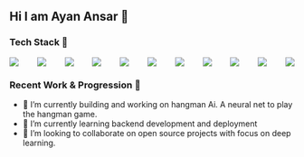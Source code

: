 ## Hi I am Ayan Ansar :wave:

<!--
**Ayan-Ansar/ayan-ansar** is a ✨ _special_ ✨ repository because its `README.md` (this file) appears on your GitHub profile.

Here are some ideas to get you started:-->

### Tech Stack 🤖

<div style="display: flex; flex-wrap: wrap; justify-content: space-between;">
    <img src="https://img.shields.io/badge/Python-FFD43B?style=for-the-badge&logo=python&logoColor=blue"/>
    <img src="https://img.shields.io/badge/C%2B%2B-00599C?style=for-the-badge&logo=c%2B%2B&logoColor=white"/>
    <img src="https://img.shields.io/badge/Numpy-777BB4?style=for-the-badge&logo=numpy&logoColor=white"/>
    <img src="https://img.shields.io/badge/Pandas-2C2D72?style=for-the-badge&logo=pandas&logoColor=white"/>
    <img src="https://img.shields.io/badge/PyTorch-EE4C2C?style=for-the-badge&logo=pytorch&logoColor=white" />
    <img src="https://img.shields.io/badge/TensorFlow-FF6F00?style=for-the-badge&logo=tensorflow&logoColor=white" />
    <img src="https://img.shields.io/badge/Tableau-E97627?style=for-the-badge&logo=Tableau&logoColor=white" />
    <img src="https://img.shields.io/badge/Amazon_AWS-FF9900?style=for-the-badge&logo=amazonaws&logoColor=white" />
    <img src="https://img.shields.io/badge/MySQL-005C84?style=for-the-badge&logo=mysql&logoColor=white" />
    <img src="https://img.shields.io/badge/Django-092E20?style=for-the-badge&logo=django&logoColor=green" />
    <img src="https://img.shields.io/badge/OpenCV-27338e?style=for-the-badge&logo=OpenCV&logoColor=white" />
</div>

### Recent Work & Progression 📖
- 🔭 I’m currently building and working on hangman Ai. A neural net to play the hangman game.
- 🌱 I’m currently learning backend development and deployment
- 👯 I’m looking to collaborate on open source projects with focus on deep learning.

